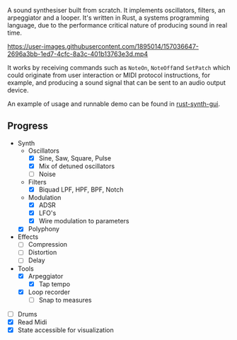 A sound synthesiser built from scratch. It implements oscillators, filters, an arpeggiator and a looper. It's written in Rust, a systems programming language, due to the performance critical nature of producing sound in real time.

https://user-images.githubusercontent.com/1895014/157036647-2696a3bb-1ed7-4cfc-8a3c-401b13763e3d.mp4


It works by receiving commands such as `NoteOn`, `NoteOff`and `SetPatch` which could originate from user interaction or MIDI protocol instructions, for example,
and producing a sound signal that can be sent to an audio output device.

An example of usage and runnable demo can be found in [rust-synth-gui](https://github.com/vitobasso/rust-synth-gui). 

## Progress
- Synth
  - Oscillators
      - [x] Sine, Saw, Square, Pulse
      - [x] Mix of detuned oscillators
      - [ ] Noise
  - Filters
      - [x] Biquad LPF, HPF, BPF, Notch
  - Modulation
      - [x] ADSR
      - [x] LFO's
      - [x] Wire modulation to parameters
  - [x] Polyphony
- Effects
    - [ ] Compression
    - [ ] Distortion
    - [ ] Delay
- Tools
  - [x] Arpeggiator
      - [x] Tap tempo
  - [x] Loop recorder
      - [ ] Snap to measures
- [ ] Drums
- [x] Read Midi
- [x] State accessible for visualization
